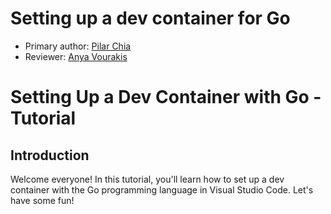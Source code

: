 # Setting up a dev container for Go

* Primary author: [Pilar Chia](https://github.com/mchia157)
* Reviewer: [Anya Vourakis](https://github.com/v-anya)

# Setting Up a Dev Container with Go - Tutorial

## Introduction
Welcome everyone! In this tutorial, you'll learn how to set up a dev container with the Go programming language in Visual Studio Code. Let's have some fun!


